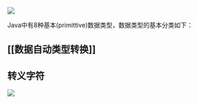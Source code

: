 ![](https://gitee.com/codebysandwich/source/raw/master/picgo/2022-09/java%E5%9F%BA%E6%9C%AC%E6%95%B0%E6%8D%AE%E7%B1%BB%E5%9E%8B.png)


Java中有8种基本(primittive)数据类型，数据类型的基本分类如下：



## [[数据自动类型转换]]

## 转义字符
![](https://gitee.com/codebysandwich/source/raw/master/picgo/2022-12/20221210191040.png)

